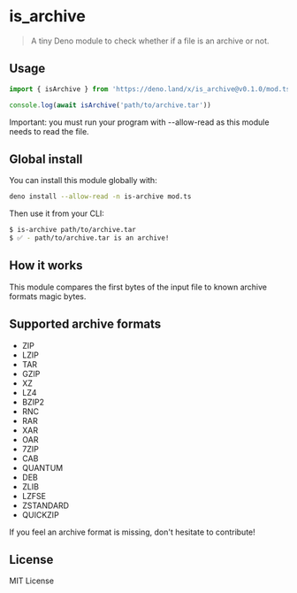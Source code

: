# is_archive

> A tiny Deno module to check whether if a file is an archive or not. 

## Usage

```ts
import { isArchive } from 'https://deno.land/x/is_archive@v0.1.0/mod.ts'

console.log(await isArchive('path/to/archive.tar'))
```

Important: you must run your program with --allow-read as this module needs to read the file.

## Global install

You can install this module globally with:
```bash
deno install --allow-read -n is-archive mod.ts
```

Then use it from your CLI: 

```bash
$ is-archive path/to/archive.tar
$ ✅ - path/to/archive.tar is an archive!
```

## How it works

This module compares the first bytes of the input file to known archive formats magic bytes.

## Supported archive formats
- ZIP
- LZIP
- TAR
- GZIP
- XZ
- LZ4
- BZIP2
- RNC
- RAR
- XAR
- OAR
- 7ZIP
- CAB
- QUANTUM
- DEB
- ZLIB
- LZFSE
- ZSTANDARD
- QUICKZIP

If you feel an archive format is missing, don't hesitate to contribute!

## License

MIT License
